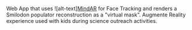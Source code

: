 Web App that uses ![alt-text][MindAR](https://github.com/hiukim/mind-ar-js) for Face Tracking and renders a Smilodon populator reconstruction as a "virtual mask". Augmente Reality experience used with kids during science outreach activities.
